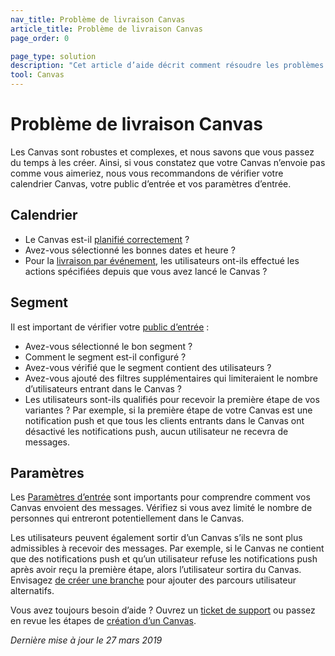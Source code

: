 ```yaml
---
nav_title: Problème de livraison Canvas
article_title: Problème de livraison Canvas
page_order: 0

page_type: solution
description: "Cet article d’aide décrit comment résoudre les problèmes de livraison avec votre Canvas."
tool: Canvas
---
```


# Problème de livraison Canvas

Les Canvas sont robustes et complexes, et nous savons que vous passez du temps à les créer. Ainsi, si vous constatez que votre Canvas n’envoie pas comme vous aimeriez, nous vous recommandons de vérifier votre calendrier Canvas, votre public d’entrée et vos paramètres d’entrée.

## Calendrier

* Le Canvas est-il [planifié correctement]({{site.baseurl}}/user_guide/engagement_tools/canvas/create_a_canvas/create_a_canvas/#scheduled-delivery) ?
* Avez-vous sélectionné les bonnes dates et heure ?
* Pour la [livraison par événement]({{site.baseurl}}/user_guide/engagement_tools/canvas/create_a_canvas/create_a_canvas/#action-based-delivery), les utilisateurs ont-ils effectué les actions spécifiées depuis que vous avez lancé le Canvas ?

## Segment

Il est important de vérifier votre [public d’entrée]({{site.baseurl}}/user_guide/engagement_tools/canvas/create_a_canvas/create_a_canvas/#set-your-target-entry-audience) :
* Avez-vous sélectionné le bon segment ?
* Comment le segment est-il configuré ?
* Avez-vous vérifié que le segment contient des utilisateurs ?
* Avez-vous ajouté des filtres supplémentaires qui limiteraient le nombre d’utilisateurs entrant dans le Canvas ?
* Les utilisateurs sont-ils qualifiés pour recevoir la première étape de vos variantes ? Par exemple, si la première étape de votre Canvas est une notification push et que tous les clients entrants dans le Canvas ont désactivé les notifications push, aucun utilisateur ne recevra de messages.

## Paramètres

Les [Paramètres d’entrée]({{site.baseurl}}/user_guide/engagement_tools/canvas/create_a_canvas/create_a_canvas/#step-2-use-the-entry-wizard-to-set-up-your-canvas) sont importants pour comprendre comment vos Canvas envoient des messages. Vérifiez si vous avez limité le nombre de personnes qui entreront potentiellement dans le Canvas.

Les utilisateurs peuvent également sortir d’un Canvas s’ils ne sont plus admissibles à recevoir des messages. Par exemple, si le Canvas ne contient que des notifications push et qu’un utilisateur refuse les notifications push après avoir reçu la première étape, alors l’utilisateur sortira du Canvas. Envisagez [de créer une branche]({{site.baseurl}}/user_guide/engagement_tools/canvas/create_a_canvas/branching/#creating-a-branch/) pour ajouter des parcours utilisateur alternatifs.

Vous avez toujours besoin d’aide ? Ouvrez un [ticket de support]({{site.baseurl}}/braze_support/) ou passez en revue les étapes de [création d’un Canvas]({{site.baseurl}}/user_guide/engagement_tools/canvas/create_a_canvas/create_a_canvas/).

_Dernière mise à jour le 27 mars 2019_

